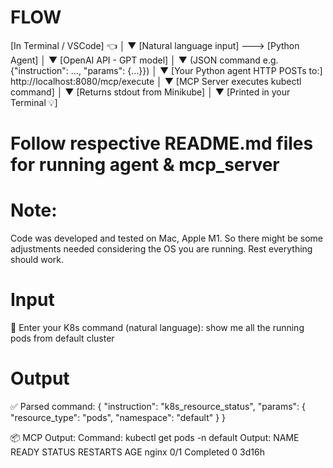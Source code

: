 # FLOW
[In Terminal / VSCode] 👈
        │
        ▼
[Natural language input] ---> [Python Agent]
                               │
                               ▼
                    [OpenAI API - GPT model]
                               │
                               ▼
         (JSON command e.g. {"instruction": ..., "params": {...}})
                               │
                               ▼
              [Your Python agent HTTP POSTs to:]
              http://localhost:8080/mcp/execute
                               │
                               ▼
               [MCP Server executes kubectl command]
                               │
                               ▼
               [Returns stdout from Minikube]
                               │
                               ▼
                   [Printed in your Terminal 💡]


# Follow respective README.md files for running agent & mcp_server 


# Note: 
Code was developed and tested on Mac, Apple M1. So there might be some adjustments needed considering the OS you are running. Rest everything should work.


# Input 
🧠 Enter your K8s command (natural language): show me all the running pods from default cluster

# Output
✅ Parsed command:
{
  "instruction": "k8s_resource_status",
  "params": {
    "resource_type": "pods",
    "namespace": "default"
  }
}

📦 MCP Output:
Command: kubectl get pods -n default
Output:
NAME    READY   STATUS      RESTARTS   AGE
nginx   0/1     Completed   0          3d16h